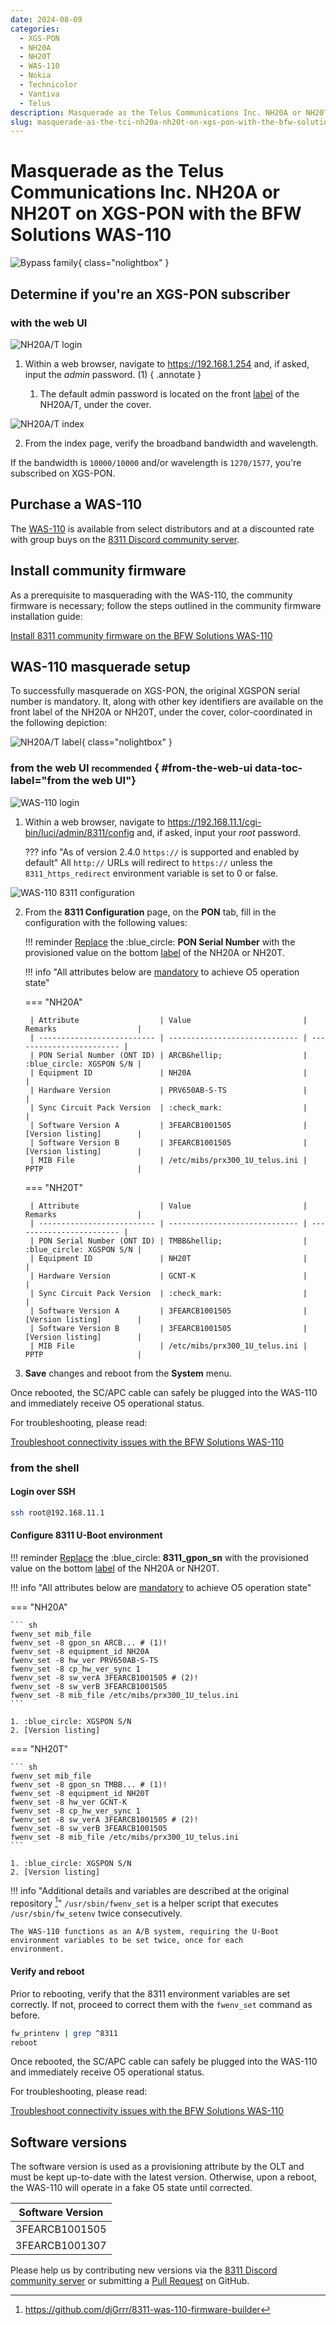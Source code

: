 ```yaml
---
date: 2024-08-09
categories:
  - XGS-PON
  - NH20A
  - NH20T
  - WAS-110
  - Nokia
  - Technicolor
  - Vantiva
  - Telus
description: Masquerade as the Telus Communications Inc. NH20A or NH20T on XGS-PON with the BFW Solutions WAS-110
slug: masquerade-as-the-tci-nh20a-nh20t-on-xgs-pon-with-the-bfw-solutions-was-110
---
```


# Masquerade as the Telus Communications Inc. NH20A or NH20T on XGS-PON with the BFW Solutions WAS-110

![Bypass family](masquerade-as-the-tci-nh20a-nh20t-on-xgs-pon-with-the-bfw-solutions-was-110/bypass_nh20a_nh20t.webp){ class="nolightbox" }

<!-- more -->
<!-- nocont -->

## Determine if you're an XGS-PON subscriber

### with the web UI

![NH20A/T login](masquerade-as-the-tci-nh20a-nh20t-on-xgs-pon-with-the-bfw-solutions-was-110/nh20a_nh20t_login.webp)

1. Within a web browser, navigate to <https://192.168.1.254> and, if asked, input the *admin* password. (1)
   { .annotate }

    1. The default admin password is located on the front [label] of the NH20A/T, under the cover.


![NH20A/T index](masquerade-as-the-tci-nh20a-nh20t-on-xgs-pon-with-the-bfw-solutions-was-110/nh20a_nh20t_index.webp)

2. From the index page, verify the broadband bandwidth and wavelength.

If the bandwidth is `10000/10000` and/or wavelength is `1270/1577`, you're subscribed on XGS-PON.

## Purchase a WAS-110

The [WAS-110] is available from select distributors and at a discounted rate with group buys on the
[8311 Discord community server](https://discord.com/servers/8311-886329492438671420).

## Install community firmware

As a prerequisite to masquerading with the WAS-110, the community firmware is necessary; follow the steps
outlined in the community firmware installation guide:

[Install 8311 community firmware on the BFW Solutions WAS-110](install-8311-community-firmware-on-the-bfw-solutions-was-110.md)

## WAS-110 masquerade setup

To successfully masquerade on XGS-PON, the original XGSPON serial number is mandatory. It, along with other key
identifiers are available on the front label of the NH20A or NH20T, under the cover, color-coordinated in the following
depiction:

<div id="nh20a-nh20t-label"></div>

![NH20A/T label](masquerade-as-the-tci-nh20a-nh20t-on-xgs-pon-with-the-bfw-solutions-was-110/nh20a_nh20t_label.webp){ class="nolightbox" }

### from the web UI <small>recommended</small> { #from-the-web-ui data-toc-label="from the web UI"}

![WAS-110 login](masquerade-as-the-tci-nh20a-nh20t-on-xgs-pon-with-the-bfw-solutions-was-110/was_110_luci_login.webp)

1. Within a web browser, navigate to
   <https://192.168.11.1/cgi-bin/luci/admin/8311/config>
   and, if asked, input your <em>root</em> password.

    ??? info "As of version 2.4.0 `https://` is supported and enabled by default"
        All `http://` URLs will redirect to `https://` unless the `8311_https_redirect` environment variable is set to
        0 or false.

![WAS-110 8311 configuration](masquerade-as-the-tci-nh20a-nh20t-on-xgs-pon-with-the-bfw-solutions-was-110/was_110_luci_config.webp)

2. From the __8311 Configuration__ page, on the __PON__ tab, fill in the configuration with the following values:

    !!! reminder
        <ins>Replace</ins> the :blue_circle: __PON Serial Number__ with the provisioned value on the bottom [label] of 
        the NH20A or NH20T.

    !!! info "All attributes below are <ins>mandatory</ins> to achieve O5 operation state"

    === "NH20A"

        | Attribute                  | Value                         | Remarks                  |
        | -------------------------- | ----------------------------- | ------------------------ |
        | PON Serial Number (ONT ID) | ARCB&hellip;                  | :blue_circle: XGSPON S/N |
        | Equipment ID               | NH20A                         |                          |
        | Hardware Version           | PRV650AB-S-TS                 |                          |
        | Sync Circuit Pack Version  | :check_mark:                  |                          |
        | Software Version A         | 3FEARCB1001505                | [Version listing]        |
        | Software Version B         | 3FEARCB1001505                | [Version listing]        |
        | MIB File                   | /etc/mibs/prx300_1U_telus.ini | PPTP                     |

    === "NH20T"

        | Attribute                  | Value                         | Remarks                  |
        | -------------------------- | ----------------------------- | ------------------------ |
        | PON Serial Number (ONT ID) | TMBB&hellip;                  | :blue_circle: XGSPON S/N |
        | Equipment ID               | NH20T                         |                          |
        | Hardware Version           | GCNT-K                        |                          |
        | Sync Circuit Pack Version  | :check_mark:                  |                          |
        | Software Version A         | 3FEARCB1001505                | [Version listing]        |
        | Software Version B         | 3FEARCB1001505                | [Version listing]        |
        | MIB File                   | /etc/mibs/prx300_1U_telus.ini | PPTP                     |

3. __Save__ changes and reboot from the __System__ menu.

Once rebooted, the SC/APC cable can safely be plugged into the WAS-110 and immediately receive O5 operational status.

For troubleshooting, please read:

[Troubleshoot connectivity issues with the BFW Solutions WAS-110]

### from the shell

<h4>Login over SSH</h4>

```sh
ssh root@192.168.11.1
```

<h4>Configure 8311 U-Boot environment</h4>

!!! reminder
    <ins>Replace</ins> the :blue_circle: __8311_gpon_sn__ with the provisioned value on the bottom [label] of the 
    NH20A or NH20T.

!!! info "All attributes below are <ins>mandatory</ins> to achieve O5 operation state"

=== "NH20A"

    ``` sh
    fwenv_set mib_file
    fwenv_set -8 gpon_sn ARCB... # (1)!
    fwenv_set -8 equipment_id NH20A
    fwenv_set -8 hw_ver PRV650AB-S-TS
    fwenv_set -8 cp_hw_ver_sync 1
    fwenv_set -8 sw_verA 3FEARCB1001505 # (2)!
    fwenv_set -8 sw_verB 3FEARCB1001505
    fwenv_set -8 mib_file /etc/mibs/prx300_1U_telus.ini
    ```

    1. :blue_circle: XGSPON S/N
    2. [Version listing]

=== "NH20T"

    ``` sh
    fwenv_set mib_file
    fwenv_set -8 gpon_sn TMBB... # (1)!
    fwenv_set -8 equipment_id NH20T
    fwenv_set -8 hw_ver GCNT-K
    fwenv_set -8 cp_hw_ver_sync 1
    fwenv_set -8 sw_verA 3FEARCB1001505 # (2)!
    fwenv_set -8 sw_verB 3FEARCB1001505
    fwenv_set -8 mib_file /etc/mibs/prx300_1U_telus.ini
    ```

    1. :blue_circle: XGSPON S/N
    2. [Version listing]

!!! info "Additional details and variables are described at the original repository [^1]"
    `/usr/sbin/fwenv_set` is a helper script that executes `/usr/sbin/fw_setenv` twice consecutively.

    The WAS-110 functions as an A/B system, requiring the U-Boot environment variables to be set twice, once for each
    environment.

<h4>Verify and reboot</h4>

Prior to rebooting, verify that the 8311 environment variables are set correctly. If not, proceed to correct them with
the `fwenv_set` command as before.

```sh
fw_printenv | grep ^8311
reboot
```

Once rebooted, the SC/APC cable can safely be plugged into the WAS-110 and immediately receive O5 operational status.

For troubleshooting, please read:

[Troubleshoot connectivity issues with the BFW Solutions WAS-110]

## Software versions

The software version is used as a provisioning attribute by the OLT and must be kept up-to-date with the latest
version. Otherwise, upon a reboot, the WAS-110 will operate in a fake O5 state until corrected.

| Software Version |
| ---------------- |
| 3FEARCB1001505   |
| 3FEARCB1001307   |

Please help us by contributing new versions via the
[8311 Discord community server](https://discord.com/servers/8311-886329492438671420)
or submitting a
[Pull Request](https://github.com/up-n-atom/8311/pulls) on GitHub.

  [WAS-110]: ../xgs-pon/ont/bfw-solutions/was-110.md#value-added-resellers
  [label]: #nh20a-nh20t-label
  [Version listing]: #software-versions
  [Troubleshoot connectivity issues with the BFW Solutions WAS-110]: troubleshoot-connectivity-issues-with-the-bfw-solutions-was-110.md

[^1]: <https://github.com/djGrrr/8311-was-110-firmware-builder>
